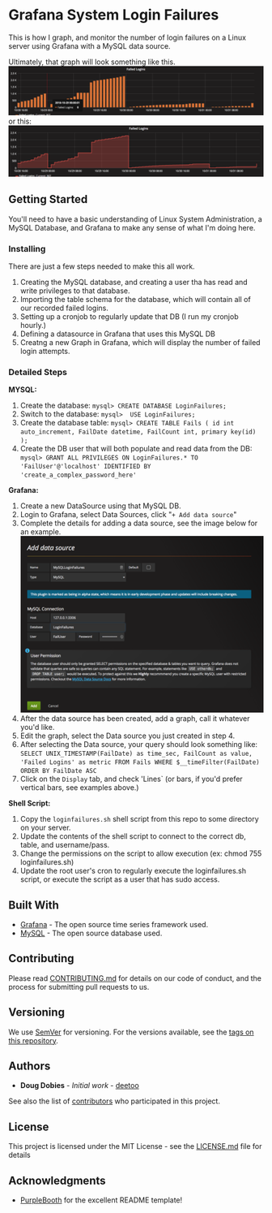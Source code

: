 # Grafana System Login Failures

This is how I graph, and monitor the number of login failures on a Linux server using Grafana with a MySQL data source.

Ultimately, that graph will look something like this.
![](images/loginfailures1.png)
or this:
![](images/loginfailures2.png)

## Getting Started

You'll need to have a basic understanding of Linux System Administration, a MySQL Database, and Grafana to make any sense of what I'm doing here.


### Installing

There are just a few steps needed to make this all work.
1. Creating the MySQL database, and creating a user tha has read and write privileges to that database.
2. Importing the table schema for the database, which will contain all of our recorded failed logins.
3. Setting up a cronjob to regularly update that DB (I run my cronjob hourly.)
4. Defining a datasource in Grafana that uses this MySQL DB
5. Creatng a new Graph in Grafana, which will display the number of failed login attempts.


### Detailed Steps
**MYSQL:**
1. Create the database: `mysql> CREATE DATABASE LoginFailures;`
2. Switch to the database: `mysql>  USE LoginFailures;`
3. Create the database table: `mysql> CREATE TABLE Fails ( id int auto_increment, FailDate datetime, FailCount int, primary key(id) );`
4. Create the DB user that will both populate and read data from the DB: `mysql> GRANT ALL PRIVILEGES ON LoginFailures.* TO 'FailUser'@'localhost' IDENTIFIED BY 'create_a_complex_password_here'`

**Grafana:**
1. Create a new DataSource using that MySQL DB.
2. Login to Grafana, select Data Sources, click "`+ Add data source`"
3. Complete the details for adding a data source, see the image below for an example.
![](images/datasource.png)
4. After the data source has been created, add a graph, call it whatever you'd like.
5. Edit the graph, select the Data source you just created in step 4.
6. After selecting the Data source, your query should look something like:
`SELECT
  UNIX_TIMESTAMP(FailDate) as time_sec,
    FailCount as value,
      'Failed Logins' as metric
      FROM Fails
      WHERE $__timeFilter(FailDate)
      ORDER BY FailDate ASC`
7. Click on the `Display` tab, and check 'Lines` (or bars, if you'd prefer vertical bars, see examples above.)

**Shell Script:**
1. Copy the `loginfailures.sh` shell script from this repo to some directory on your server.
2. Update the contents of the shell script to connect to the correct db, table, and username/pass.
3. Change the permissions on the script to allow execution (ex: chmod 755 loginfailures.sh)
4. Update the root user's cron to regularly execute the loginfailures.sh script, or execute the script as a user that has sudo access.

## Built With

* [Grafana](http://www.grafana.com) - The open source time series framework used.
* [MySQL](https://dev.mysql.com) - The open source database used.

## Contributing

Please read [CONTRIBUTING.md](https://github.com/deetoo/GrafanaSystemLoginFailures/CONTRIBUTING.md) for details on our code of conduct, and the process for submitting pull requests to us.

## Versioning

We use [SemVer](http://semver.org/) for versioning. For the versions available, see the [tags on this repository](https://github.com/deetoo/GrafanaSystemLoginFailures/tags). 

## Authors

* **Doug Dobies** - *Initial work* - [deetoo](https://github.com/deetoo)

See also the list of [contributors](https://github.com/deetoo/GrafanaSystemLoginFailures/contributors) who participated in this project.

## License

This project is licensed under the MIT License - see the [LICENSE.md](LICENSE.md) file for details

## Acknowledgments

* [PurpleBooth](https://github.com/PurpleBooth) for the excellent README template!

